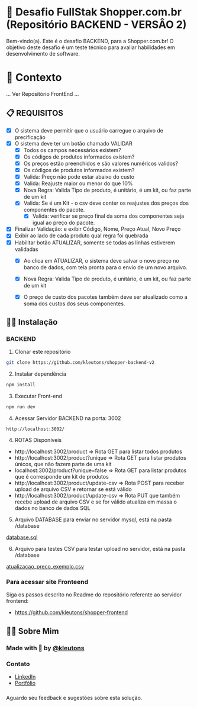# 🚀 Desafio FullStak Shopper.com.br (Repositório BACKEND - VERSÂO 2)

Bem-vindo(a). Este é o desafio BACKEND, para a Shopper.com.br!
O objetivo deste desafio é um teste técnico para avaliar habilidades em desenvolvimento de software.

# 🧠 Contexto
... Ver Repositório  FrontEnd ... 

## 📋 REQUISITOS

- [x] O sistema deve permitir que o usuário carregue o arquivo de precificação
- [x] O sistema deve ter um botão chamado VALIDAR
    - [x] Todos os campos necessários existem?
    - [x] Os códigos de produtos informados existem?
    - [x] Os preços estão preenchidos e são valores numéricos validos? 
    - [x] Os códigos de produtos informados existem?
    - [x] Valida: Preço não pode estar abaixo do custo
    - [x] Valida: Reajuste maior ou menor do que 10%
    - [x] Nova Regra: Valida Tipo de produto, é unitário, é um kit, ou faz parte de um kit
    - [x] Valida: Se é um Kit - o csv deve conter os reajustes dos preços dos componentes do pacote.
        - [x] Valida: verificar se preço final da soma dos componentes seja igual ao preço do pacote.
- [x] Finalizar Validação: e exibir Código, Nome, Preço Atual, Novo Preço
- [x] Exibir ao lado de cada produto qual regra foi quebrada
- [x] Habilitar botão ATUALIZAR, somente se todas as linhas estiverem validadas
    - [x] Ao clica em ATUALIZAR, o sistema deve salvar o novo preço no banco de dados, com tela pronta para o envio de um novo arquivo. 
    - [x] Nova Regra: Valida Tipo de produto, é unitário, é um kit, ou faz parte de um kit
    - [x] O preço de custo dos pacotes também deve ser atualizado como a soma dos custos dos seus componentes. 


## 👨‍💻 Instalação

### BACKEND

1. Clonar este repositório
```bash
git clone https://github.com/kleutons/shopper-backend-v2
```

2. Instalar dependência 
```bash
npm install
```

3. Executar Front-end
```bash
npm run dev
```

4. Acessar Servidor BACKEND na porta: 3002
```
http://localhost:3002/
```

4. ROTAS Disponíveis
- http://localhost:3002/product => Rota GET para listar todos produtos
- http://localhost:3002/product?unique => Rota GET para listar produtos únicos, que não fazem parte de uma kit
- localhost:3002/product?unique=false  => Rota GET para listar produtos que é corresponde um kit de produtos
- http://localhost:3002/product/update-csv  => Rota POST para receber upload de arquivo CSV e retornar se está válido
- http://localhost:3002/product/update-csv  => Rota PUT que também recebe upload de arquivo CSV e se for válido atualiza em massa o dados no banco de dados SQL

5. Arquivo DATABASE para enviar no servidor mysql, está na pasta /database

[database.sql](./database/database.sql)

6. Arquivo para testes CSV para testar upload no servidor, está na pasta /database

[atualizacao_preco_exemplo.csv](./database/atualizacao_preco_exemplo.csv)


### Para acessar site Fronteend
Siga os passos descrito no Readme do repositório referente ao servidor frontend: 
- https://github.com/kleutons/shopper-frontend

## 👨‍💻 Sobre Mim
### Made with 💙 by [@kleutons](https://github.com/kleutons)

### Contato
- [LinkedIn](https://www.linkedin.com/in/kleuton-novais/)
- [Portfólio](https://kleuton.dev)

###
Aguardo seu feedback e sugestões sobre esta solução.